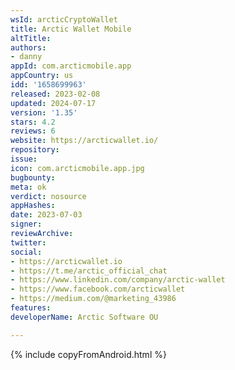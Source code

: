 ```yaml
---
wsId: arcticCryptoWallet
title: Arctic Wallet Mobile
altTitle: 
authors:
- danny
appId: com.arcticmobile.app
appCountry: us
idd: '1658699963'
released: 2023-02-08
updated: 2024-07-17
version: '1.35'
stars: 4.2
reviews: 6
website: https://arcticwallet.io/
repository: 
issue: 
icon: com.arcticmobile.app.jpg
bugbounty: 
meta: ok
verdict: nosource
appHashes: 
date: 2023-07-03
signer: 
reviewArchive: 
twitter: 
social:
- https://arcticwallet.io
- https://t.me/arctic_official_chat
- https://www.linkedin.com/company/arctic-wallet
- https://www.facebook.com/arcticwallet
- https://medium.com/@marketing_43986
features: 
developerName: Arctic Software OU

---
```


{% include copyFromAndroid.html %}
